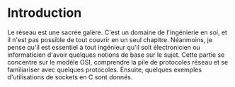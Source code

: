 # Introduction

Le réseau est une sacrée galère. C'est un domaine de l'ingénierie en soi, et il n'est pas possible de tout couvrir en un seul chapitre. Néanmoins, je pense qu'il est essentiel à tout ingénieur qu'il soit électronicien ou informaticien d'avoir quelques notions de base sur le sujet. Cette partie se concentre sur le modèle OSI, comprendre la pile de protocoles réseau et se familiariser avec quelques protocoles. Ensuite, quelques exemples d'utilisations de sockets en C sont donnés.
